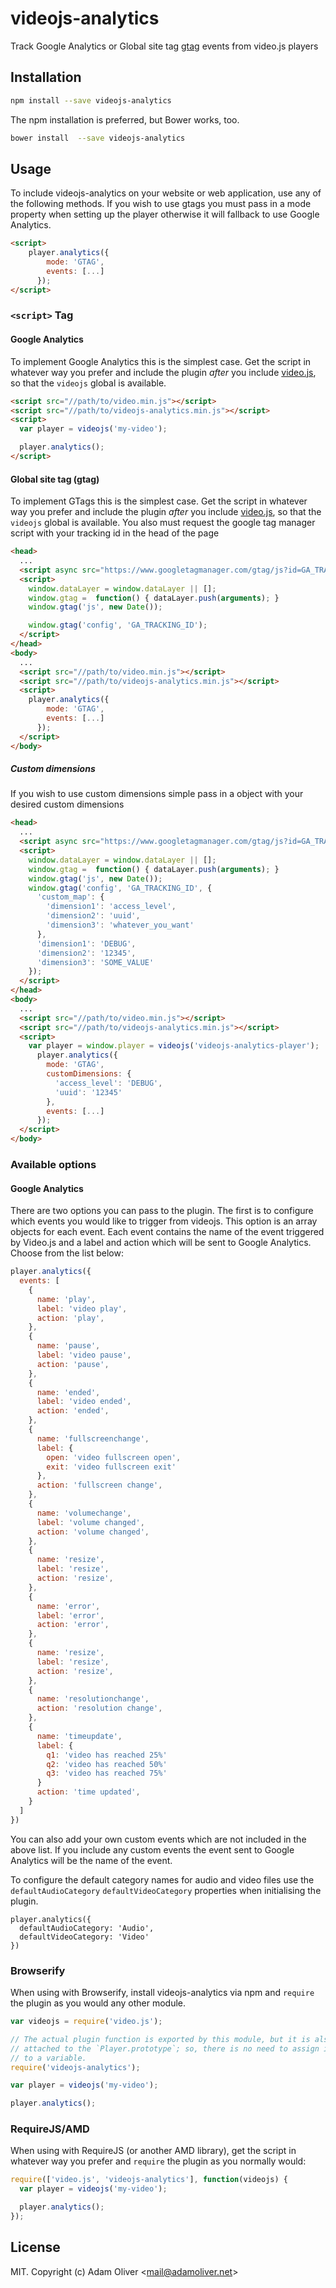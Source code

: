 # videojs-analytics

Track Google Analytics or Global site tag [gtag][gtag] events from video.js players

## Installation

```sh
npm install --save videojs-analytics
```

The npm installation is preferred, but Bower works, too.

```sh
bower install  --save videojs-analytics
```

## Usage

To include videojs-analytics on your website or web application, use any of the following methods. If you wish to use gtags you must pass in a mode property when setting up the player otherwise it will fallback to use Google Analytics.

```html
<script>
    player.analytics({
        mode: 'GTAG',
        events: [...]
      });
</script>
```

### `<script>` Tag

#### Google Analytics

To implement Google Analytics this is the simplest case. Get the script in whatever way you prefer and include the plugin _after_ you include [video.js][videojs], so that the `videojs` global is available.

```html
<script src="//path/to/video.min.js"></script>
<script src="//path/to/videojs-analytics.min.js"></script>
<script>
  var player = videojs('my-video');

  player.analytics();
</script>
```

#### Global site tag (gtag)

To implement GTags this is the simplest case. Get the script in whatever way you prefer and include the plugin _after_ you include [video.js][videojs], so that the `videojs` global is available. You also must request the google tag manager script with your tracking id in the head of the page

```html
<head>
  ...
  <script async src="https://www.googletagmanager.com/gtag/js?id=GA_TRACKING_ID"></script>
  <script>
    window.dataLayer = window.dataLayer || [];
    window.gtag =  function() { dataLayer.push(arguments); }
    window.gtag('js', new Date());

    window.gtag('config', 'GA_TRACKING_ID');
  </script>
</head>
<body>
  ...
  <script src="//path/to/video.min.js"></script>
  <script src="//path/to/videojs-analytics.min.js"></script>
  <script>
    player.analytics({
        mode: 'GTAG',
        events: [...]
      });
  </script>
</body>
```

##### Custom dimensions

If you wish to use custom dimensions simple pass in a object with your desired custom dimensions

```html
<head>
  ...
  <script async src="https://www.googletagmanager.com/gtag/js?id=GA_TRACKING_ID"></script>
  <script>
    window.dataLayer = window.dataLayer || [];
    window.gtag =  function() { dataLayer.push(arguments); }
    window.gtag('js', new Date());
    window.gtag('config', 'GA_TRACKING_ID', {
      'custom_map': {
        'dimension1': 'access_level',
        'dimension2': 'uuid',
        'dimension3': 'whatever_you_want'
      },
      'dimension1': 'DEBUG',
      'dimension2': '12345',
      'dimension3': 'SOME_VALUE'
    });
  </script>
</head>
<body>
  ...
  <script src="//path/to/video.min.js"></script>
  <script src="//path/to/videojs-analytics.min.js"></script>
  <script>
    var player = window.player = videojs('videojs-analytics-player');
      player.analytics({
        mode: 'GTAG',
        customDimensions: {
          'access_level': 'DEBUG',
          'uuid': '12345'
        },
        events: [...]
      });
  </script>
</body>

```

### Available options

#### Google Analytics

There are two options you can pass to the plugin. The first is to configure which events you would like to trigger from videojs.
This option is an array objects for each event.  Each event contains the name of the event triggered by Video.js and a label and action which will be sent to Google Analytics.  Choose from the list below:

```javascript
player.analytics({
  events: [
    {
      name: 'play',
      label: 'video play',
      action: 'play',
    },
    {
      name: 'pause',
      label: 'video pause',
      action: 'pause',
    },
    {
      name: 'ended',
      label: 'video ended',
      action: 'ended',
    },
    {
      name: 'fullscreenchange',
      label: {
        open: 'video fullscreen open',
        exit: 'video fullscreen exit'
      },
      action: 'fullscreen change',
    },
    {
      name: 'volumechange',
      label: 'volume changed',
      action: 'volume changed',
    },
    {
      name: 'resize',
      label: 'resize',
      action: 'resize',
    },
    {
      name: 'error',
      label: 'error',
      action: 'error',
    },
    {
      name: 'resize',
      label: 'resize',
      action: 'resize',
    },
    {
      name: 'resolutionchange',
      action: 'resolution change',
    },
    {
      name: 'timeupdate',
      label: {
        q1: 'video has reached 25%'
        q2: 'video has reached 50%'
        q3: 'video has reached 75%'
      }
      action: 'time updated',
    }
  ]
})
```

You can also add your own custom events which are not included in the above list. If you include any custom events the event sent to Google Analytics will be the name of the event.


To configure the default category names for audio and video files use the `defaultAudioCategory` `defaultVideoCategory` properties when initialising the plugin.

```
player.analytics({
  defaultAudioCategory: 'Audio',
  defaultVideoCategory: 'Video'
})

```

### Browserify

When using with Browserify, install videojs-analytics via npm and `require` the plugin as you would any other module.

```js
var videojs = require('video.js');

// The actual plugin function is exported by this module, but it is also
// attached to the `Player.prototype`; so, there is no need to assign it
// to a variable.
require('videojs-analytics');

var player = videojs('my-video');

player.analytics();
```

### RequireJS/AMD

When using with RequireJS (or another AMD library), get the script in whatever way you prefer and `require` the plugin as you normally would:

```js
require(['video.js', 'videojs-analytics'], function(videojs) {
  var player = videojs('my-video');

  player.analytics();
});
```

## License

MIT. Copyright (c) Adam Oliver &lt;mail@adamoliver.net&gt;


[videojs]: http://videojs.com/
[gtag]: https://developers.google.com/analytics/devguides/collection/gtagjs/
